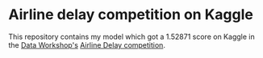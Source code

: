 # Airline delay competition on Kaggle 

This repository contains my model which got a 1.52871 score on Kaggle in the [Data Workshop's](http://dataworkshop.eu) [Airline Delay competition](https://www.kaggle.com/c/airline-delay).

